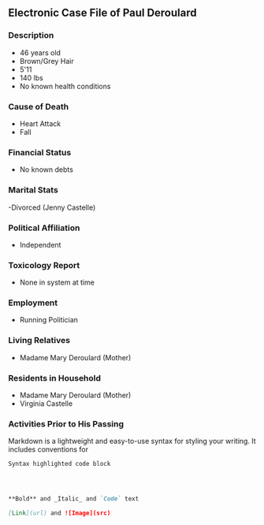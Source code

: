 ## Electronic Case File of Paul Deroulard

### Description
- 46 years old
- Brown/Grey Hair 
- 5'11
- 140 lbs
- No known health conditions

### Cause of Death
- Heart Attack
- Fall

### Financial Status
- No known debts

### Marital Stats
-Divorced (Jenny Castelle)

### Political Affiliation
- Independent

### Toxicology Report
- None in system at time

### Employment
- Running Politician

### Living Relatives
- Madame Mary Deroulard (Mother)

### Residents in Household
- Madame Mary Deroulard (Mother)
- Virginia Castelle 

###

### Activities Prior to His Passing




Markdown is a lightweight and easy-to-use syntax for styling your writing. It includes conventions for

```markdown
Syntax highlighted code block




**Bold** and _Italic_ and `Code` text

[Link](url) and ![Image](src)
```


